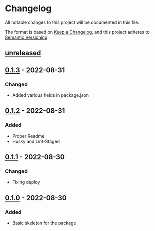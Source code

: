 # Changelog

All notable changes to this project will be documented in this file.

The format is based on [Keep a Changelog](https://keepachangelog.com/en/1.0.0/),
and this project adheres to [Semantic Versioning](https://semver.org/spec/v2.0.0.html).

## [unreleased]

## [0.1.3] - 2022-08-31

### Changed

- Added various fields in package.json

## [0.1.2] - 2022-08-31

### Added

- Proper Readme
- Husky and Lint-Staged

## [0.1.1] - 2022-08-30

### Changed

- Fixing deploy

## [0.1.0] - 2022-08-30

### Added

- Basic skeleton for the package

[unreleased]: https://github.com/Billcorporate/m2m_keygen_ts/compare/v0.1.3...HEAD
[0.1.3]: https://github.com/Billcorporate/m2m_keygen_ts/releases/tag/v0.1.3
[0.1.2]: https://github.com/Billcorporate/m2m_keygen_ts/releases/tag/v0.1.2
[0.1.1]: https://github.com/Billcorporate/m2m_keygen_ts/releases/tag/v0.1.1
[0.1.0]: https://github.com/Billcorporate/m2m_keygen_ts/releases/tag/v0.1.0
